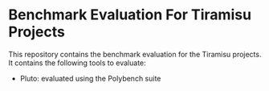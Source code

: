 # Benchmark Evaluation For Tiramisu Projects

This repository contains the benchmark evaluation for the Tiramisu projects. It contains the following tools to evaluate:

- Pluto: evaluated using the Polybench suite
